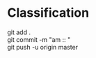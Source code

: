 # Classification
git add .                                                       
git commit -m "am :: "                               
git push -u origin master 